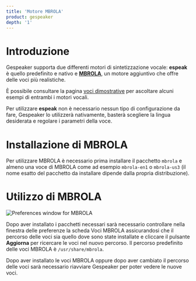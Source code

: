 ```yaml
---
title: 'Motore MBROLA'
product: gespeaker
depth: '1'
---
```


# Introduzione
Gespeaker supporta due differenti motori di sintetizzazione vocale: **espeak** è quello predefinito e nativo e [**MBROLA**](http://tcts.fpms.ac.be/synthesis/), un motore aggiuntivo che offre delle voci più realistiche.

È possibile consultare la pagina [voci dimostrative](../demo) per ascoltare alcuni esempi di entrambi i motori vocali.

Per utilizzare **espeak** non è necessario nessun tipo di configurazione da fare, Gespeaker lo utilizzerà nativamente, basterà scegliere la lingua desiderata e regolare i parametri della voce.

# Installazione di MBROLA
Per utilizzare MBROLA è necessario prima installare il pacchetto ```mbrola``` e almeno una voce di MBROLA come ad esempio ```mbrola-en1``` o ```mbrola-us3``` (il nome esatto del pacchetto da installare dipende dalla propria distribuzione).

# Utilizzo di MBROLA
![Preferences window for MBROLA](/resources/gespeaker/archive/latest/italian/mbrola.png?classes=center)

Dopo aver installato i pacchetti necessari sarà necessario controllare nella finestra delle preferenze la scheda Voci MBROLA assicurandosi che il percorso delle voci sia quello dove sono state installate e cliccare il pulsante **Aggiorna** per ricercare le voci nel nuovo percorso. Il percorso predefinito delle voci MBROLA è ```/usr/share/mbrola```.

Dopo aver installato le voci MBROLA oppure dopo aver cambiato il percorso delle voci sarà necessario riavviare Gespeaker per poter vedere le nuove voci.